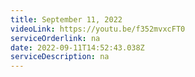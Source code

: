 ```yaml
---
title: September 11, 2022
videoLink: https://youtu.be/f352mvxcFT0
serviceOrderlink: na
date: 2022-09-11T14:52:43.038Z
serviceDescription: na
---
```

